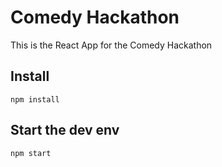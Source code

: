 # Comedy Hackathon #

This is the React App for the Comedy Hackathon 

## Install ##

	npm install

## Start the dev env ##

	npm start
